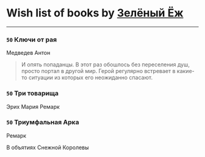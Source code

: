 # Wish list of books by [Зелёный Ёж](https://plus.google.com/u/0/114314396404197072995/)
---

### `50` Ключи от рая
Медведев Антон
> И опять попаданцы. В этот раз обошлось без переселения душ, просто портал в другой мир. Герой регулярно встревает в какие-то ситуации из которых его неожиданно спасают.

### `50` Три товарища
Эрих Мария Ремарк

### `50` Триумфальная Арка
Ремарк

В объятиях Снежной Королевы

